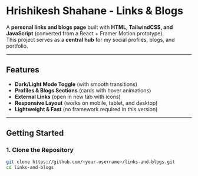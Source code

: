 #  Hrishikesh Shahane - Links & Blogs

A **personal links and blogs page** built with **HTML, TailwindCSS, and JavaScript** (converted from a React + Framer Motion prototype).  
This project serves as a **central hub** for my social profiles, blogs, and portfolio.

---

##  Features

-  **Dark/Light Mode Toggle** (with smooth transitions)  
-  **Profiles & Blogs Sections** (cards with hover animations)  
-  **External Links** (open in new tab with icons)  
-  **Responsive Layout** (works on mobile, tablet, and desktop)  
-  **Lightweight & Fast** (no framework required in this version)  

---



##  Getting Started

### 1. Clone the Repository
```bash
git clone https://github.com/<your-username>/links-and-blogs.git
cd links-and-blogs
